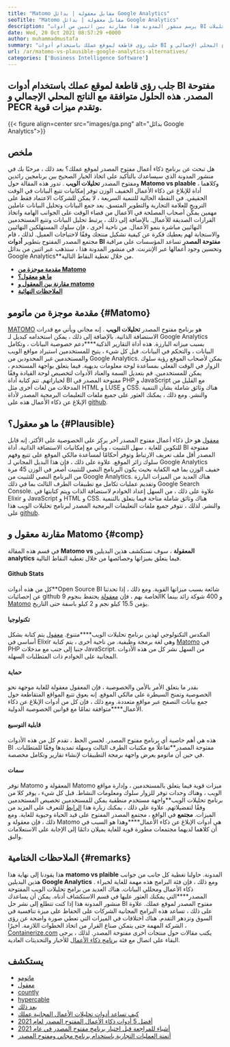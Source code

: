 ```yaml
---
title: "Matomo مقابل معقولة | بدائل Google Analytics" 
seoTitle: "Matomo مقابل معقولة | بدائل Google Analytics" 
description: "يرسم منشور المدونة هذا مقارنة بين اثنين من أدوات BI مفتوحة المصدر والتي تعتبر بدائل تحليلات Google. كلا البرنامجين مجاني ومستضيف ذاتيا." 
date: Wed, 20 Oct 2021 08:57:29 +0000
author: muhammadmustafa
summary: "جلب رؤى قاطعة لموقع عملك باستخدام أدوات BI مفتوحة المصدر. هذه الحلول متوافقة مع الناتج المحلي الإجمالي و PECR وتقدم ميزات قوية." 
url: /ar/matomo-vs-plausible-google-analytics-alternatives/
categories: ['Business Intelligence Software']
---
```


## جلب رؤى قاطعة لموقع عملك باستخدام أدوات BI مفتوحة المصدر. هذه الحلول متوافقة مع الناتج المحلي الإجمالي و PECR وتقدم ميزات قوية.

{{< figure align=center src="images/ga.png" alt="بدائل Google Analytics">}}


## ملخص
هل تبحث عن برنامج ذكاء أعمال مفتوح المصدر لموقع عملك؟ بعد ذلك ، مرحبًا بك في منشور المدونة الذي سيساعدك بالتأكيد على اتخاذ الخيار الصحيح بين برنامجين رائدين ومفتوح المصدر  **تحليلات الويب** . تدور هذه المقالة حول **Matomo vs plaable**  ، وكلاهما أداة للإبلاغ عن ذكاء الأعمال الخفيف الوزن توفر إمكانيات تتبع البيانات في الوقت الحقيقي. في النقطة الحالية للتنمية السريعة ، لا يمكن للشركات الاعتماد فقط على الترويج للعلامة التجارية والتطوير المتسق. يعد جمع البيانات وتحليل البيانات عاملين مهمين يمكّن أصحاب المصلحة في الأعمال من قضاء الوقت على الجوانب الهامة واتخاذ القرارات الصديقة للأعمال. بالإضافة إلى ذلك ، يرتبط تحليل البيانات وتتبع المستخدمين النهائيين مباشرة بنمو الأعمال.
من ناحية أخرى ، فإن سلوك المستهلكين النهائيين والاستجابة لهم يعطيك فكرة عن كيفية تشكيل منتجك وفقًا لاحتياجات العميل. لذلك ، قام مجتمع المصدر المفتوح بتطوير  **أدوات BI مفتوحة المصدر**  تساعد المؤسسات على مراقبة وتحسين وجود أعمالها عبر الإنترنت. في منشور المدونة هذا ، سنذهب عبر اثنين من بدائل Google Analytics**من خلال تغطية النقاط التالية.
* [  **مقدمة موجزة من Matomo**  ][1]
*  **[ما هو معقول؟][2]**  
*  **[مقارنة بين المعقول و matomo][3]**  
* [  **الملاحظات النهائية**  ][4]

## مقدمة موجزة من ماتومو {#Matomo}

[MATOMO][5] هو برنامج مفتوح المصدر  **تحليلات الويب**  . إنه مجاني ويأتي مع قدرات الاستضافة الذاتية. بالإضافة إلى ذلك ، يمكن استخدامه كبديل لـ Google Analytics بسبب ميزاته البارزة. هذه أداة التقارير الذكية****دعم خصوصية البيانات ، وتكامل البيانات ، والتحكم في البيانات. قبل كل شيء ، يتيح للمستخدمين استيراد مواقع الويب والمستخدمين غير المحدودين من Google Analytics. يمكن لأصحاب الموقع رؤية سلوك الزوار في الوقت الفعلي بمساعدة لوحة معلومات بديهية. فيما يتعلق بواجهة المستخدم ، يمكن للمستخدمين. قم بتعديل السمة والعناد الأدوات لتخصيص لوحة القيادة وفقًا لخياراتهم. تتم كتابة أداة BI مفتوحة المصدر في PHP و JavaScript مع القليل من المدخلات من لغات أخرى مثل HTML و LUSE و CSS. هناك وثائق شاملة بشأن التنمية والنشر. ومع ذلك ، يمكنك العثور على جميع ملفات التعليمات البرمجية المصدر لأداة الإبلاغ عن ذكاء الأعمال هذه على [github][6].

## ما هو معقول؟ {#Plausible}

[معقول][7] هو حل ذكاء أعمال مفتوح المصدر آخر يركز على الخصوصية على الأكثر. إنه قابل للتكوين للغاية ، سهل التثبيت ، ويأتي مع إمكانيات الاستضافة الذاتية. أداة BI مفتوحة المصدر أقل ملف تعريف الارتباط وتوفر أحكامًا لمساعدة مالكي الموقع على تتبع وفهم سلوك زائر الموقع. علاوة على ذلك ، فإن هذا البديل المجاني لـ Google Analytics خفيف الوزن بما فيه الكفاية بحيث يكون البرنامج النصي للتثبيت أصغر في الوزن 45 مرة من البرنامج النصي للتثبيت من Google Analytics. هناك العديد من الميزات البارزة وتقديم عمليات تكامل مع تطبيقات الطرف الثالث بما في ذلك Google Search Console. علاوة على ذلك ، من السهل إعداد الخوادم لاستضافة الذات ويتم كتابتها في Elixir و JavaScript و HTML و CSS. هناك وثائق شاملة متاحة فيما يتعلق بالتنمية والنشر. لذلك ، تتوفر جميع ملفات التعليمات البرمجية المصدر لبرنامج تحليلات الويب هذا على [github][8].

## مقارنة معقول و Matomo {#comp}

في قسم هذه المقالة  **Matomo vs المعقولة** ، سوف نستكشف هذين البديلين **analytics**  فيما يتعلق بميزاتها وخصائصها من خلال تغطية النقاط التالية.

#### Github Stats
كل من هذه أدوات**Open Source BI شائعة بسبب ميزاتها القوية. ومع ذلك ، إذا تحدثنا عن إحصائيات github الخاصة بهم ، فإن [معقولة][7] يحتفظ بنجوم 9K و 400 شوكة زائد بينما [Matomo][5] يؤمن 15.5 كيلو نجم و 2 كيلو باسفة حتى التاريخ.

#### تكنولوجيا
المكدس التكنولوجي لهذين برنامج تحليلات الويب****متنوع. [معقول][7] يتم كتابة بشكل أساسي في Elixir وهي لغة برمجة وظيفية. من ناحية أخرى ، يتم كتابة [Matomo][5] في PHP جنبا إلى جنب مع مدخلات JavaScript. من السهل نشر كل من هذه الأدوات المجانية على الخوادم ذات المتطلبات السهلة.

#### حماية
بقدر ما يتعلق الأمر بالأمن والخصوصية ، فإن المعقول معقولة للغاية موجهة نحو الخصوصية وتمنح السيطرة على مالكي الموقع. إنه يعوق تتبع المواقع المتقاطعة حول جمع بيانات التصفح عبر مواقع متعددة. ومع ذلك ، فإن كل من أدوات الإبلاغ عن ذكاء الأعمال****متوافقة تمامًا مع قوانين الخصوصية الدولية.

#### قابلية التوسيع
هذه هي أهم خاصية أي برنامج مفتوح المصدر. لحسن الحظ ، تقدم كل من هذه الأدوات BI مفتوحة المصدر**تفاعلًا مع مكتبات الطرف الثالث وسهلة تمديدها وفقًا للمتطلبات. في حين أن ماتومو يعرض واجهة برمجة التطبيقات لإنشاء تقارير وتكامل مخصصة.

#### سمات
توفر Matomo المعقولة و Matomo ميزات قوية فيما يتعلق بالمستخدمين ، وإدارة مواقع الويب ، وهناك وحدات توفر للزوار سلوك ومعلومات النشاط. قبل كل شيء ، يوفر كلا من برنامج تحليلات الويب**واجهة مستخدم منطقية يمكن للمستخدمين تخصيص المستخدمين وفقًا لتفضيلاتهم. علاوة على ذلك ، يمكنك زيارة هذا [الرابط][9] للتعرف على المزيد من الميزات.
 **مجتمع** 
في الواقع ، مجتمع المصدر المفتوح على قيد الحياة وحيوية للغاية. ومع ذلك ، فإن معقولة و Matomo هي أدوات الإبلاغ عن ذكاء الأعمال****وهذا هو السبب في أن كلاهما لديهما مجتمعات مطورة قوية للغاية يميلان دائمًا إلى الإجابة على الاستعلامات والبق.

## الملاحظات الختامية {#remarks}

هذا يقودنا إلى نهاية هذا  **matomo vs plaible** المدونة. حاولنا تغطية كل جانب من جوانب هذين البديلين **Google Analytics**  . ومع ذلك ، فإن فئة البرامج هذه مهمة للغاية لخبراء ذكاء الأعمال ومحللي البيانات. هناك العديد من برامج تحليلات الويب المفتوحة المصدر****التي يمكنك العثور عليها في قسم الاستكشاف أدناه. يمكن أن يساعدك منشور المدونة هذا إذا كنت تتطلع إلى نشر حل BI مفتوح المصدر لموقع عملك. علاوة على ذلك ، تساعد هذه البرامج المجانية الشركات على الحفاظ على ميزة تنافسية في السوق وتزدهر التقدم. هناك اختلافات في الميزات التي تعطي صورة واضحة عن رؤى الشركة المهمة حتى يتمكن صناع القرار من اتخاذ الخطوات اللازمة.
أخيرًا ، [Containerize.com][10] يكتب مقالات حول منتجات أخرى مفتوحة المصدر. لذلك ، يرجى البقاء على اتصال مع فئة [برنامج ذكاء الأعمال][9] للأخبار والتحديثات العادية.

## يستكشف
  * [ماتومو][11]
  * [معقول][12]
  * [countly][13]
  * [hypercable][14]
  * [بعد ذلك][15]
  * [كيف تساعد أدوات تحليلات الأعمال المجانية عملك][16]
  * [أفضل 5 أدوات ذكاء الأعمال المفتوح المصدر لعام 2021][17]
  * [أشياء للمراجعة قبل اختيار برنامج مفتوح المصدر في عام 2021][18]
  * [أتمتة العمليات التجارية باستخدام برنامج مجاني ومفتوح المصدر][19]



[1]: #Matomo
[2]: #Plausible
[3]: #comp
[4]: #remarks
[5]: https://products.containerize.com/business-intelligence/matomo/
[6]: https://github.com/matomo-org/matomo
[7]: https://products.containerize.com/business-intelligence/plausible/
[8]: https://github.com/plausible/analytics
[9]: https://products.containerize.com/business-intelligence/
[10]: https://www.containerize.com/
[11]: https://products.containerize.com/business-intelligence/matomo
[12]: https://products.containerize.com/business-intelligence/plausible
[13]: https://products.containerize.com/business-intelligence/countly
[14]: https://products.containerize.com/business-intelligence/hypercable
[15]: https://products.containerize.com/business-intelligence/posthog
[16]: https://blog.containerize.com/2021/03/12/how-free-business-analytics-tools-assist-your-business/
[17]: https://blog.containerize.com/business-intelligence-software/top-5-open-source-business-intelligence-solutions-of-2021/
[18]: https://blog.containerize.com/cmdb-software/things-to-review-before-opting-open-source-software-in-2021/
[19]: https://blog.containerize.com/blogging/automate-business-operations-using-open-source-software/
